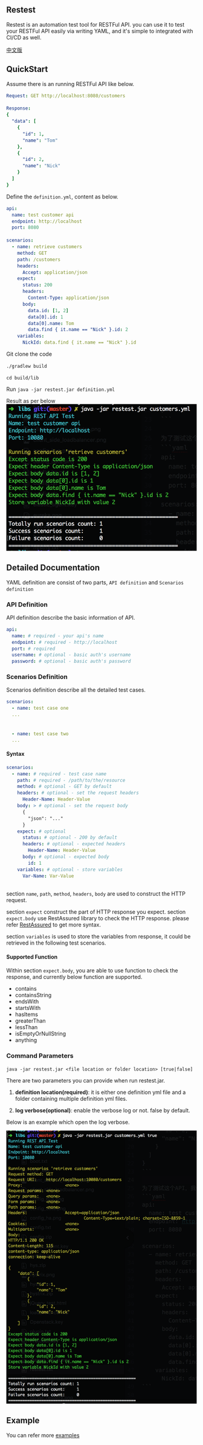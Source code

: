 ## Restest
Restest is an automation test tool for RESTFul API.
you can use it to test your RESTFul API easily via writing YAML, and it's simple to integrated with CI/CD as well.

[中文版](http://ndrlslz.github.io/2018/09/22/Restest/)

## QuickStart

Assume there is an running RESTFul API like below.
```yaml
Request: GET http://localhost:8080/customers

Response: 
{
  "data": [
    {
      "id": 1,
      "name": "Tom"
    },
    {
      "id": 2,
      "name": "Nick"
    }
  ]
}

```

Define the `definition.yml`, content as below.
```yaml
api:
  name: test customer api
  endpoint: http://localhost
  port: 8080

scenarios:
  - name: retrieve customers
    method: GET
    path: /customers
    headers:
      Accept: application/json
    expect:
      status: 200
      headers:
        Content-Type: application/json
      body:
        data.id: [1, 2]
        data[0].id: 1
        data[0].name: Tom
        data.find { it.name == "Nick" }.id: 2
    variables:
      NickId: data.find { it.name == "Nick" }.id
```

Git clone the code

`./gradlew build`

`cd build/lib`

Run `java -jar restest.jar definition.yml`

Result as per below
![restest_result](./images/restest_result.png)

## Detailed Documentation
YAML definition are consist of two parts, `API definition` and `Scenarios definition`

### API Definition
API definition describe the basic information of API.

```yaml
api:
  name: # required - your api's name
  endpoint: # required - http://localhost
  port: # required
  username: # optional - basic auth's username
  password: # optional - basic auth's password
```

### Scenarios Definition
Scenarios definition describe all the detailed test cases.

```yaml
scenarios:
  - name: test case one
  ...
  
  
  - name: test case two
  ...
```

#### Syntax

```yaml
scenarios:
  - name: # required - test case name
    path: # required - /path/to/the/resource
    method: # optional - GET by default
    headers: # optional - set the request headers 
      Header-Name: Header-Value
    body: > # optional - set the request body
      {
        "json": "..."
      }
    expect: # optional
      status: # optional - 200 by default
      headers: # optional - expected headers
        Header-Name: Header-Value
      body: # optional - expected body
        id: 1
    variables: # optional - store variables
      Var-Name: Var-Value  
      
```

section `name`, `path`, `method`, `headers`, `body` are used to construct the HTTP request.

section `expect` construct the part of HTTP response you expect.
section `expect.body` use RestAssured library to check the HTTP response. please refer [RestAssured](http://rest-assured.io/) to get more syntax.

section `variables` is used to store the variables from response, it could be retrieved in the following test scenarios.

#### Supported Function
Within section `expect.body`, you are able to use function to check the response, and currently below function are supported.
* contains
* containsString
* endsWith
* startsWith
* hasItems
* greaterThan
* lessThan
* isEmptyOrNullString
* anything

### Command Parameters
`java -jar restest.jar <file location or folder location> [true|false]`

There are two parameters you can provide when run restest.jar.
1. **definition location(required)**: it is either one definition yml file and a folder containing multiple definition yml files.

2. **log verbose(optional)**: enable the verbose log or not. false by default.

Below is an example which open the log verbose.

![restest_detailed_result](./images/restest_detailed_result.png)

## Example
You can refer more [examples](examples/example.yml)